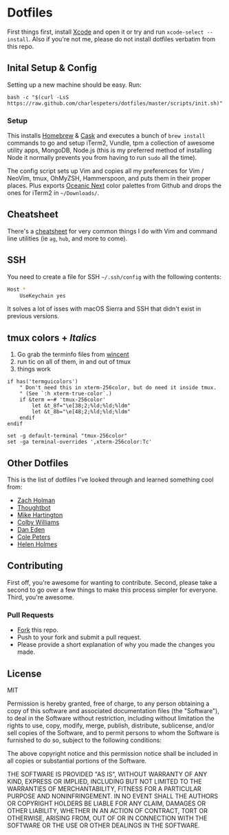 # Dotfiles

First things first, install [Xcode](https://developer.apple.com/xcode/) and open it or try and run `xcode-select --install`. Also if you're not me, please do not install dotfiles verbatim from this repo.

## Inital Setup & Config

Setting up a new machine should be easy. Run:

```Shell
bash -c "$(curl -LsS https://raw.github.com/charlespeters/dotfiles/master/scripts/init.sh)"
```

### Setup

This installs [Homebrew](http://brew.sh/) & [Cask](http://caskroom.io/) and executes a bunch of `brew install` commands to go and setup iTerm2, Vundle, tpm a collection of awesome utility apps, MongoDB, Node.js (this is my preferred method of installing Node it normally prevents you from having to run `sudo` all the time).

The config script sets up Vim and copies all my preferences for Vim / NeoVim, tmux, OhMyZSH, Hammerspoon, and puts them in their proper places. Plus exports [Oceanic Next](https://github.com/mhartington/oceanic-next-iterm) color palettes from Github and drops the ones for iTerm2 in `~/Downloads/`.

## Cheatsheet

There's a [cheatsheet](https://github.com/charlespeters/dotfiles/blob/master/cheatsheet.md) for very common things I do with Vim and command line utilities (ie `ag`, `hub`, and more to come).

## SSH

You need to create a file for SSH `~/.ssh/config` with the following contents:

```sh
Host *
    UseKeychain yes
```

It solves a lot of isses with macOS Sierra and SSH that didn't exist in previous versions.

## tmux colors + _Italics_

1. Go grab the terminfo files from [wincent](https://github.com/wincent/wincent/tree/master/roles/terminfo)
2. run tic on all of them, in and out of tmux
3. things work

```vim
if has('termguicolors')
	" Don't need this in xterm-256color, but do need it inside tmux.
	" (See `:h xterm-true-color`.)
	if &term =~# 'tmux-256color'
		let &t_8f="\e[38;2;%ld;%ld;%ldm"
		let &t_8b="\e[48;2;%ld;%ld;%ldm"
	endif
endif
```

```tmux
set -g default-terminal "tmux-256color"
set -ga terminal-overrides ',xterm-256color:Tc'
```

## Other Dotfiles

This is the list of dotfiles I've looked through and learned something cool from:

- [Zach Holman](https://github.com/holman/dotfiles)
- [Thoughtbot](https://github.com/thoughtbot/dotfiles)
- [Mike Hartington](https://github.com/mhartington/dotfiles)
- [Colby Williams](https://github.com/colbycheeze/dotfiles)
- [Dan Eden](https://github.com/daneden/dotfiles)
- [Cole Peters](https://github.com/colepeters/dotfiles)
- [Helen Holmes](https://github.com/helenvholmes/dotfiles)

## Contributing

First off, you're awesome for wanting to contribute. Second, please take a second to go over a few things to make this process simpler for everyone. Third, you're awesome.

### Pull Requests
- [Fork](https://github.com/charlespeters/dotfiles#fork-destination-box) this repo.
- Push to your fork and submit a pull request.
- Please provide a short explanation of why you made the changes you made.

## License
MIT

Permission is hereby granted, free of charge, to any person obtaining a copy of this software and associated documentation files (the "Software"), to deal in the Software without restriction, including without limitation the rights to use, copy, modify, merge, publish, distribute, sublicense, and/or sell copies of the Software, and to permit persons to whom the Software is furnished to do so, subject to the following conditions:

The above copyright notice and this permission notice shall be included in all copies or substantial portions of the Software.

THE SOFTWARE IS PROVIDED "AS IS", WITHOUT WARRANTY OF ANY KIND, EXPRESS OR IMPLIED, INCLUDING BUT NOT LIMITED TO THE WARRANTIES OF MERCHANTABILITY, FITNESS FOR A PARTICULAR PURPOSE AND NONINFRINGEMENT. IN NO EVENT SHALL THE AUTHORS OR COPYRIGHT HOLDERS BE LIABLE FOR ANY CLAIM, DAMAGES OR OTHER LIABILITY, WHETHER IN AN ACTION OF CONTRACT, TORT OR OTHERWISE, ARISING FROM, OUT OF OR IN CONNECTION WITH THE SOFTWARE OR THE USE OR OTHER DEALINGS IN THE SOFTWARE.

